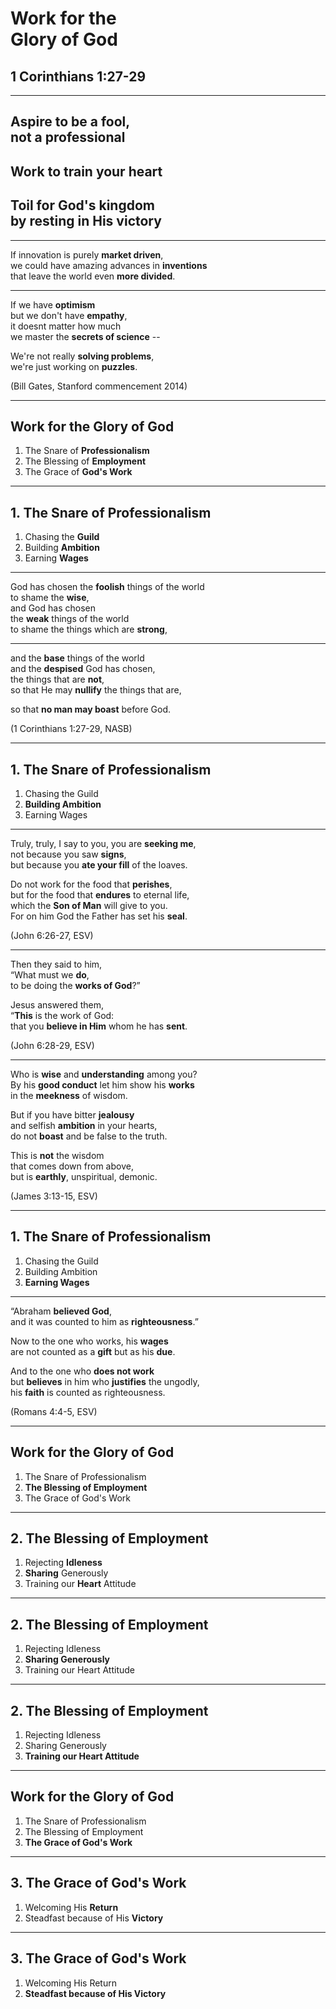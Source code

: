 <!-- .slide: data-background-image="https://sermons.seanho.com/img/bg/unsplash-5fNmWej4tAA-laptops_work.jpg" -->
# Work for the <br/> Glory of God
## 1 Corinthians 1:27-29

---
<!-- .slide: data-background="white" -->
## Aspire to be a **fool**, <br/> not a professional
<!-- .element: style="text-align:left" -->

## Work to train your **heart**
<!-- .element: style="text-align:right" -->

## Toil for God's kingdom <br/> by resting in His **victory**
<!-- .element: style="text-align:left" -->

---
If innovation is purely **market driven**, <br/>
we could have amazing advances in **inventions** <br/>
that leave the world even **more divided**.

---
If we have **optimism** <br/>
but we don't have **empathy**, <br/>
it doesnt matter how much <br/>
we master the **secrets of science** --

We're not really **solving problems**, <br/>
we're just working on **puzzles**.

<div class="caption">
(Bill Gates, Stanford commencement 2014)
</div>

---
<!-- .slide: data-background-image="https://sermons.seanho.com/img/bg/unsplash-5fNmWej4tAA-laptops_work.jpg" -->
## Work for the Glory of God
1. The Snare of **Professionalism**
1. The Blessing of **Employment**
1. The Grace of **God's Work**

---
## 1. The Snare of Professionalism
1. Chasing the **Guild**
1. Building **Ambition**
1. Earning **Wages**

---
God has chosen the **foolish** things of the world <br/>
to shame the **wise**, <br/>
and God has chosen <br/>
the **weak** things of the world <br/>
to shame the things which are **strong**,

---
and the **base** things of the world <br/>
and the **despised** God has chosen, <br/>
the things that are **not**, <br/>
so that He may **nullify** the things that are,

so that **no man may boast** before God.

<div class="caption">
(1 Corinthians 1:27-29, NASB)
</div>

---
## 1. The Snare of Professionalism
1. Chasing the Guild
1. **Building Ambition**
1. Earning Wages

---
Truly, truly, I say to you, you are **seeking me**, <br/>
not because you saw **signs**, <br/>
but because you **ate your fill** of the loaves.

Do not work for the food that **perishes**, <br/>
but for the food that **endures** to eternal life, <br/>
which the **Son of Man** will give to you. <br/>
For on him God the Father has set his **seal**.

<div class="caption">
(John 6:26-27, ESV)
</div>

---
Then they said to him, <br/>
“What must we **do**, <br/>
to be doing the **works of God**?”

Jesus answered them, <br/>
“**This** is the work of God: <br/>
that you **believe in Him** whom he has **sent**.

<div class="caption">
(John 6:28-29, ESV)
</div>

---
Who is **wise** and **understanding** among you? <br/>
By his **good conduct** let him show his **works** <br/>
in the **meekness** of wisdom.

But if you have bitter **jealousy** <br/>
and selfish **ambition** in your hearts, <br/>
do not **boast** and be false to the truth.

This is **not** the wisdom <br/>
that comes down from above, <br/>
but is **earthly**, unspiritual, demonic.

<div class="caption">
(James 3:13-15, ESV)
</div>

---
## 1. The Snare of Professionalism
1. Chasing the Guild
1. Building Ambition
1. **Earning Wages**

---
“Abraham **believed God**, <br/>
and it was counted to him as **righteousness**.”

Now to the one who works, his **wages** <br/>
are not counted as a **gift** but as his **due**.

And to the one who **does not work** <br/>
but **believes** in him who **justifies** the ungodly, <br/>
his **faith** is counted as righteousness.

<div class="caption">
(Romans 4:4-5, ESV)
</div>

---
<!-- .slide: data-background-image="https://sermons.seanho.com/img/bg/unsplash-5fNmWej4tAA-laptops_work.jpg" -->
## Work for the Glory of God
1. The Snare of Professionalism
1. **The Blessing of Employment**
1. The Grace of God's Work

---
## 2. The Blessing of Employment
1. Rejecting **Idleness**
1. **Sharing** Generously
1. Training our **Heart** Attitude

---
## 2. The Blessing of Employment
1. Rejecting Idleness
1. **Sharing Generously**
1. Training our Heart Attitude

---
## 2. The Blessing of Employment
1. Rejecting Idleness
1. Sharing Generously
1. **Training our Heart Attitude**

---
<!-- .slide: data-background-image="https://sermons.seanho.com/img/bg/unsplash-5fNmWej4tAA-laptops_work.jpg" -->
## Work for the Glory of God
1. The Snare of Professionalism
1. The Blessing of Employment
1. **The Grace of God's Work**

---
## 3. The Grace of God's Work
1. Welcoming His **Return**
1. Steadfast because of His **Victory**

---
## 3. The Grace of God's Work
1. Welcoming His Return
1. **Steadfast because of His Victory**

